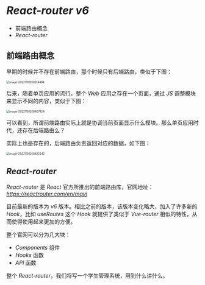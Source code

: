 # *React-router v6*



- 前端路由概念
- *React-router*



## 前端路由概念

早期的时候并不存在前端路由，那个时候只有后端路由，类似于下图：

<img src="https://xiejie-typora.oss-cn-chengdu.aliyuncs.com/2022-11-01-120014.png" alt="image-20221101200014494" style="zoom:50%;" />

后来，随着单页应用的流行，整个 *Web* 应用之存在一个页面，通过 *JS* 调整模块来显示不同的内容，类似于下图：

<img src="https://xiejie-typora.oss-cn-chengdu.aliyuncs.com/2022-11-01-120408.png" alt="image-20221101200407424" style="zoom:50%;" />

可以看到，所谓前端路由实际上就是协调当前页面显示什么模块。那么单页应用时代，还存在后端路由么？

实际上也是存在的，后端路由负责返回对应的数据，如下图：

<img src="https://xiejie-typora.oss-cn-chengdu.aliyuncs.com/2022-11-01-120622.png" alt="image-20221101200622242" style="zoom:50%;" />



## *React-router*

*React-router* 是 *React* 官方所推出的前端路由库，官网地址：*https://reactrouter.com/en/main*

目前最新的版本为 *v6* 版本。相比之前的版本，该版本变化略大，加入了许多新的 *Hook*，比如 *useRoutes* 这个 *Hook* 就提供了类似于 *Vue-router* 相似的特性，从而使得使用起来更加的方便。

整个官网可以分为几大块：

- *Components* 组件
- *Hooks* 函数
- *API* 函数

整个 *React-router*，我们将写一个学生管理系统，用到什么讲什么。


